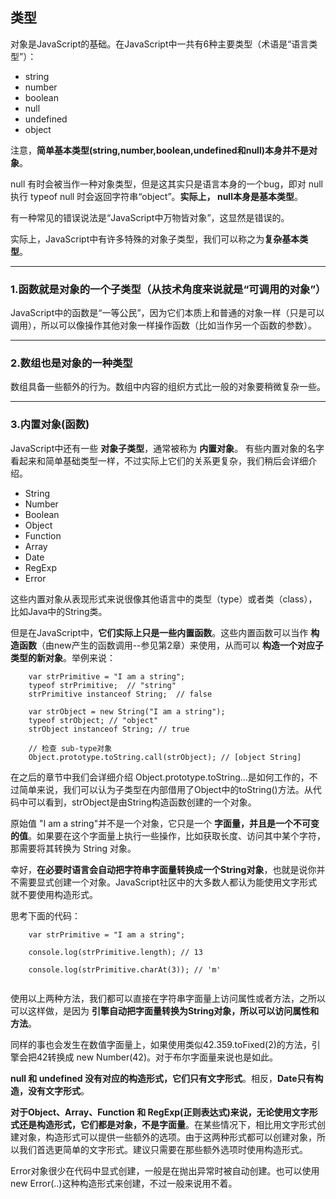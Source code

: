 ## 类型

对象是JavaScript的基础。在JavaScript中一共有6种主要类型（术语是“语言类型”）：

* string
* number
* boolean
* null
* undefined
* object

注意，**简单基本类型(string,number,boolean,undefined和null)本身并不是对象**。

null 有时会被当作一种对象类型，但是这其实只是语言本身的一个bug，即对 null 执行 typeof null 时会返回字符串“object”。**实际上， null本身是基本类型**。

有一种常见的错误说法是“JavaScript中万物皆对象”，这显然是错误的。

实际上，JavaScript中有许多特殊的对象子类型，我们可以称之为**复杂基本类型**。

--------------------------------

### 1.函数就是对象的一个子类型（从技术角度来说就是“可调用的对象”）

JavaScript中的函数是“一等公民”，因为它们本质上和普通的对象一样（只是可以调用），所以可以像操作其他对象一样操作函数（比如当作另一个函数的参数）。

---------------------------------------

### 2.数组也是对象的一种类型

数组具备一些额外的行为。数组中内容的组织方式比一般的对象要稍微复杂一些。

-------------------------------------------

### 3.内置对象(函数)

JavaScript中还有一些 **对象子类型**，通常被称为 **内置对象**。 有些内置对象的名字看起来和简单基础类型一样，不过实际上它们的关系更复杂，我们稍后会详细介绍。

* String
* Number
* Boolean
* Object
* Function
* Array
* Date
* RegExp
* Error

这些内置对象从表现形式来说很像其他语言中的类型（type）或者类（class），比如Java中的String类。

但是在JavaScript中，**它们实际上只是一些内置函数**。这些内置函数可以当作 **构造函数**（由new产生的函数调用--参见第2章）来使用，从而可以 **构造一个对应子类型的新对象**。举例来说：

```
    var strPrimitive = "I am a string";
    typeof strPrimitive;  // "string"
    strPrimitive instanceof String;  // false

    var strObject = new String("I am a string");
    typeof strObject; // "object"
    strObject instanceof String; // true

    // 检查 sub-type对象
    Object.prototype.toString.call(strObject); // [object String]
```

在之后的章节中我们会详细介绍 Object.prototype.toString...是如何工作的，不过简单来说，我们可以认为子类型在内部借用了Object中的toString()方法。从代码中可以看到，strObject是由String构造函数创建的一个对象。

原始值 "I am a string"并不是一个对象，它只是一个 **字面量，并且是一个不可变的值**。如果要在这个字面量上执行一些操作，比如获取长度、访问其中某个字符，那需要将其转换为 String 对象。

幸好，**在必要时语言会自动把字符串字面量转换成一个String对象**，也就是说你并不需要显式创建一个对象。JavaScript社区中的大多数人都认为能使用文字形式就不要使用构造形式。

思考下面的代码：

```
    var strPrimitive = "I am a string";

    console.log(strPrimitive.length); // 13

    console.log(strPrimitive.charAt(3)); // 'm'
    
```

使用以上两种方法，我们都可以直接在字符串字面量上访问属性或者方法，之所以可以这样做，是因为 **引擎自动把字面量转换为String对象，所以可以访问属性和方法**。

同样的事也会发生在数值字面量上，如果使用类似42.359.toFixed(2)的方法，引擎会把42转换成 new Number(42)。对于布尔字面量来说也是如此。

**null 和 undefined 没有对应的构造形式，它们只有文字形式**。相反，**Date只有构造，没有文字形式**。

**对于Object、Array、Function 和 RegExp(正则表达式)来说，无论使用文字形式还是构造形式，它们都是对象，不是字面量**。在某些情况下，相比用文字形式创建对象，构造形式可以提供一些额外的选项。由于这两种形式都可以创建对象，所以我们首选更简单的文字形式。建议只需要在那些额外选项时使用构造形式。

Error对象很少在代码中显式创建，一般是在抛出异常时被自动创建。也可以使用 new Error(..)这种构造形式来创建，不过一般来说用不着。









